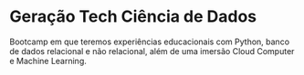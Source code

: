 # Geração Tech Ciência de Dados

Bootcamp em que teremos experiências educacionais com Python, banco de dados relacional e não relacional, além de uma imersão Cloud Computer e Machine Learning.
